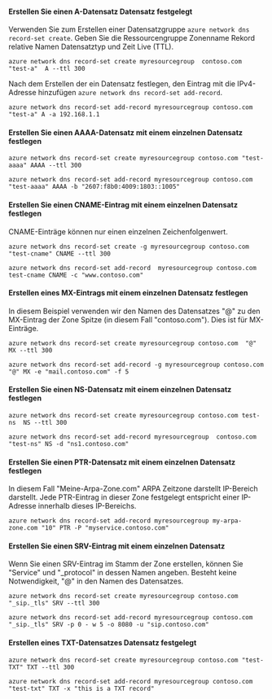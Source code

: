 #### <a name="create-an-a-record-set-with-single-record"></a>Erstellen Sie einen A-Datensatz Datensatz festgelegt

Verwenden Sie zum Erstellen einer Datensatzgruppe `azure network dns record-set create`. Geben Sie die Ressourcengruppe Zonenname Rekord relative Namen Datensatztyp und Zeit Live (TTL).

    azure network dns record-set create myresourcegroup  contoso.com "test-a"  A --ttl 300

Nach dem Erstellen der ein Datensatz festlegen, den Eintrag mit die IPv4-Adresse hinzufügen `azure network dns record-set add-record`.

    azure network dns record-set add-record myresourcegroup contoso.com "test-a" A -a 192.168.1.1

#### <a name="create-an-aaaa-record-set-with-a-single-record"></a>Erstellen Sie einen AAAA-Datensatz mit einem einzelnen Datensatz festlegen

    azure network dns record-set create myresourcegroup contoso.com "test-aaaa" AAAA --ttl 300

    azure network dns record-set add-record myresourcegroup contoso.com "test-aaaa" AAAA -b "2607:f8b0:4009:1803::1005"

#### <a name="create-a-cname-record-set-with-a-single-record"></a>Erstellen Sie einen CNAME-Eintrag mit einem einzelnen Datensatz festlegen

CNAME-Einträge können nur einen einzelnen Zeichenfolgenwert.


    azure network dns record-set create -g myresourcegroup contoso.com  "test-cname" CNAME --ttl 300

    azure network dns record-set add-record  myresourcegroup contoso.com  test-cname CNAME -c "www.contoso.com"


#### <a name="create-an-mx-record-set-with-a-single-record"></a>Erstellen eines MX-Eintrags mit einem einzelnen Datensatz festlegen

In diesem Beispiel verwenden wir den Namen des Datensatzes "@" zu den MX-Eintrag der Zone Spitze (in diesem Fall "contoso.com"). Dies ist für MX-Einträge.

    azure network dns record-set create myresourcegroup contoso.com  "@"  MX --ttl 300

    azure network dns record-set add-record -g myresourcegroup contoso.com  "@" MX -e "mail.contoso.com" -f 5


#### <a name="create-an-ns-record-set-with-a-single-record"></a>Erstellen Sie einen NS-Datensatz mit einem einzelnen Datensatz festlegen

    azure network dns record-set create myresourcegroup contoso.com test-ns  NS --ttl 300

    azure network dns record-set add-record myresourcegroup  contoso.com  "test-ns" NS -d "ns1.contoso.com"

#### <a name="create-a-ptr-record-set-with-a-single-record"></a>Erstellen Sie einen PTR-Datensatz mit einem einzelnen Datensatz festlegen  
In diesem Fall "Meine-Arpa-Zone.com" ARPA Zeitzone darstellt IP-Bereich darstellt.  Jede PTR-Eintrag in dieser Zone festgelegt entspricht einer IP-Adresse innerhalb dieses IP-Bereichs.    

    azure network dns record-set add-record myresourcegroup my-arpa-zone.com "10" PTR -P "myservice.contoso.com"   

#### <a name="create-an-srv-record-set-with-a-single-record"></a>Erstellen Sie einen SRV-Eintrag mit einem einzelnen Datensatz

Wenn Sie einen SRV-Eintrag im Stamm der Zone erstellen, können Sie "Service" und "_protocol" in dessen Namen angeben. Besteht keine Notwendigkeit, "@" in den Namen des Datensatzes.


    azure network dns record-set create myresourcegroup contoso.com "_sip._tls" SRV --ttl 300

    azure network dns record-set add-record myresourcegroup contoso.com  "_sip._tls" SRV -p 0 - w 5 -o 8080 -u "sip.contoso.com"

#### <a name="create-a-txt-record-set-with-single-record"></a>Erstellen eines TXT-Datensatzes Datensatz festgelegt

    azure network dns record-set create myresourcegroup contoso.com "test-TXT" TXT --ttl 300

    azure network dns record-set add-record myresourcegroup contoso.com "test-txt" TXT -x "this is a TXT record"
